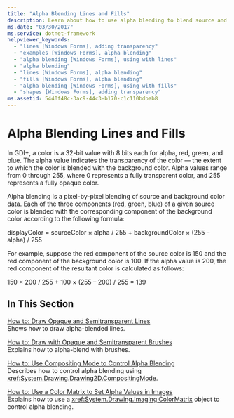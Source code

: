 ```yaml
---
title: "Alpha Blending Lines and Fills"
description: Learn about how to use alpha blending to blend source and background color data associated with lines and fills in GDI+.
ms.date: "03/30/2017"
ms.service: dotnet-framework
helpviewer_keywords: 
  - "lines [Windows Forms], adding transparency"
  - "examples [Windows Forms], alpha blending"
  - "alpha blending [Windows Forms], using with lines"
  - "alpha blending"
  - "lines [Windows Forms], alpha blending"
  - "fills [Windows Forms], alpha blending"
  - "alpha blending [Windows Forms], using with fills"
  - "shapes [Windows Forms], adding transparency"
ms.assetid: 5440f48c-3ac9-44c3-b170-c1c110bdbab8
---
```

# Alpha Blending Lines and Fills

In GDI+, a color is a 32-bit value with 8 bits each for alpha, red, green, and blue. The alpha value indicates the transparency of the color — the extent to which the color is blended with the background color. Alpha values range from 0 through 255, where 0 represents a fully transparent color, and 255 represents a fully opaque color.  
  
Alpha blending is a pixel-by-pixel blending of source and background color data. Each of the three components (red, green, blue) of a given source color is blended with the corresponding component of the background color according to the following formula:  
  
displayColor = sourceColor × alpha / 255 + backgroundColor × (255 – alpha) / 255  
  
For example, suppose the red component of the source color is 150 and the red component of the background color is 100. If the alpha value is 200, the red component of the resultant color is calculated as follows:  
  
150 × 200 / 255 + 100 × (255 – 200) / 255 = 139  
  
## In This Section  

[How to: Draw Opaque and Semitransparent Lines](how-to-draw-opaque-and-semitransparent-lines.md)  
Shows how to draw alpha-blended lines.  
  
[How to: Draw with Opaque and Semitransparent Brushes](how-to-draw-with-opaque-and-semitransparent-brushes.md)  
Explains how to alpha-blend with brushes.  
  
[How to: Use Compositing Mode to Control Alpha Blending](how-to-use-compositing-mode-to-control-alpha-blending.md)  
Describes how to control alpha blending using <xref:System.Drawing.Drawing2D.CompositingMode>.  
  
[How to: Use a Color Matrix to Set Alpha Values in Images](how-to-use-a-color-matrix-to-set-alpha-values-in-images.md)  
Explains how to use a <xref:System.Drawing.Imaging.ColorMatrix> object to control alpha blending.
